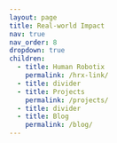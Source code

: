 ```yaml
---
layout: page
title: Real-world Impact
nav: true
nav_order: 8
dropdown: true
children:
  - title: Human Robotix
    permalink: /hrx-link/
  - title: divider
  - title: Projects
    permalink: /projects/
  - title: divider
  - title: Blog
    permalink: /blog/
---
```

